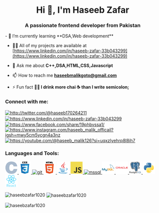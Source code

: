 <h1 align="center">Hi 👋, I'm Haseeb Zafar</h1>
<h3 align="center">A passionate frontend developer from Pakistan</h3>
<img src="https://www.google.com/url?sa=i&url=https%3A%2F%2Fpngtree.com%2Fso%2Ftech-cartoon&psig=AOvVaw15Jy7dlUsDn7OgTSDETu4s&ust=1752850402997000&source=images&cd=vfe&opi=89978449&ved=0CBIQjRxqFwoTCNiJxPCSxI4DFQAAAAAdAAAAABAL" width="450px" align="right" alt="">
- 🌱 I’m currently learning **DSA,Web development**

- 👨‍💻 All of my projects are available at [https://www.linkedin.com/in/haseeb-zafar-33b043299](https://www.linkedin.com/in/haseeb-zafar-33b043299)

- 💬 Ask me about **C++,DSA,HTML,CSS,Javascript**

- 📫 How to reach me **haseebmalikgoto@gmail.com**

- ⚡ Fun fact **🧑‍💻 I drink more chai ☕ than I write semicolon;**

<h3 align="left">Connect with me:</h3>
<p align="left">
<a href="https://twitter.com/http://twitter.com/@haseeb170264211" target="blank"><img align="center" src="https://raw.githubusercontent.com/rahuldkjain/github-profile-readme-generator/master/src/images/icons/Social/twitter.svg" alt="http://twitter.com/@haseeb170264211" height="30" width="40" /></a>
<a href="https://linkedin.com/in/https://www.linkedin.com/in/haseeb-zafar-33b043299" target="blank"><img align="center" src="https://raw.githubusercontent.com/rahuldkjain/github-profile-readme-generator/master/src/images/icons/Social/linked-in-alt.svg" alt="https://www.linkedin.com/in/haseeb-zafar-33b043299" height="30" width="40" /></a>
<a href="https://fb.com/https://www.facebook.com/share/19phbvssa1/" target="blank"><img align="center" src="https://raw.githubusercontent.com/rahuldkjain/github-profile-readme-generator/master/src/images/icons/Social/facebook.svg" alt="https://www.facebook.com/share/19phbvssa1/" height="30" width="40" /></a>
<a href="https://instagram.com/https://www.instagram.com/haseeb_malik_officail?igsh=mwy5cm5ycgn4a3nz" target="blank"><img align="center" src="https://raw.githubusercontent.com/rahuldkjain/github-profile-readme-generator/master/src/images/icons/Social/instagram.svg" alt="https://www.instagram.com/haseeb_malik_officail?igsh=mwy5cm5ycgn4a3nz" height="30" width="40" /></a>
<a href="https://www.youtube.com/c/https://youtube.com/@haseeb_malik126?si=uqxzlyehrp8l8ih7" target="blank"><img align="center" src="https://raw.githubusercontent.com/rahuldkjain/github-profile-readme-generator/master/src/images/icons/Social/youtube.svg" alt="https://youtube.com/@haseeb_malik126?si=uqxzlyehrp8l8ih7" height="30" width="40" /></a>
</p>

<h3 align="left">Languages and Tools:</h3>
<p align="left"> <a href="https://www.cprogramming.com/" target="_blank" rel="noreferrer"> <img src="https://raw.githubusercontent.com/devicons/devicon/master/icons/c/c-original.svg" alt="c" width="40" height="40"/> </a> <a href="https://www.w3schools.com/css/" target="_blank" rel="noreferrer"> <img src="https://raw.githubusercontent.com/devicons/devicon/master/icons/css3/css3-original-wordmark.svg" alt="css3" width="40" height="40"/> </a> <a href="https://git-scm.com/" target="_blank" rel="noreferrer"> <img src="https://www.vectorlogo.zone/logos/git-scm/git-scm-icon.svg" alt="git" width="40" height="40"/> </a> <a href="https://www.w3.org/html/" target="_blank" rel="noreferrer"> <img src="https://raw.githubusercontent.com/devicons/devicon/master/icons/html5/html5-original-wordmark.svg" alt="html5" width="40" height="40"/> </a> <a href="https://www.java.com" target="_blank" rel="noreferrer"> <img src="https://raw.githubusercontent.com/devicons/devicon/master/icons/java/java-original.svg" alt="java" width="40" height="40"/> </a> <a href="https://developer.mozilla.org/en-US/docs/Web/JavaScript" target="_blank" rel="noreferrer"> <img src="https://raw.githubusercontent.com/devicons/devicon/master/icons/javascript/javascript-original.svg" alt="javascript" width="40" height="40"/> </a> <a href="https://www.microsoft.com/en-us/sql-server" target="_blank" rel="noreferrer"> <img src="https://www.svgrepo.com/show/303229/microsoft-sql-server-logo.svg" alt="mssql" width="40" height="40"/> </a> <a href="https://www.mysql.com/" target="_blank" rel="noreferrer"> <img src="https://raw.githubusercontent.com/devicons/devicon/master/icons/mysql/mysql-original-wordmark.svg" alt="mysql" width="40" height="40"/> </a> <a href="https://www.oracle.com/" target="_blank" rel="noreferrer"> <img src="https://raw.githubusercontent.com/devicons/devicon/master/icons/oracle/oracle-original.svg" alt="oracle" width="40" height="40"/> </a> <a href="https://www.postgresql.org" target="_blank" rel="noreferrer"> <img src="https://raw.githubusercontent.com/devicons/devicon/master/icons/postgresql/postgresql-original-wordmark.svg" alt="postgresql" width="40" height="40"/> </a> <a href="https://www.python.org" target="_blank" rel="noreferrer"> <img src="https://raw.githubusercontent.com/devicons/devicon/master/icons/python/python-original.svg" alt="python" width="40" height="40"/> </a> <a href="https://reactjs.org/" target="_blank" rel="noreferrer"> <img src="https://raw.githubusercontent.com/devicons/devicon/master/icons/react/react-original-wordmark.svg" alt="react" width="40" height="40"/> </a> </p>

<p><img align="left" src="https://github-readme-stats.vercel.app/api/top-langs?username=haseebzafar1020&show_icons=true&locale=en&layout=compact" alt="haseebzafar1020" /></p>

<p>&nbsp;<img align="center" src="https://github-readme-stats.vercel.app/api?username=haseebzafar1020&show_icons=true&locale=en" alt="haseebzafar1020" /></p>

<p><img align="center" src="https://github-readme-streak-stats.herokuapp.com/?user=haseebzafar1020&" alt="haseebzafar1020" /></p>
